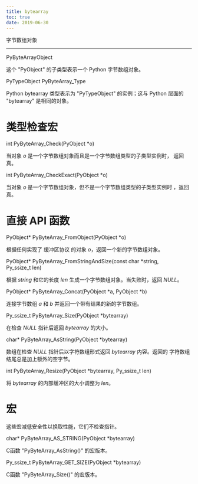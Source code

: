 ```yaml
---
title: bytearray
toc: true
date: 2019-06-30
---
```

字节数组对象
************

PyByteArrayObject

   这个 "PyObject" 的子类型表示一个 Python 字节数组对象。

PyTypeObject PyByteArray_Type

   Python bytearray 类型表示为 "PyTypeObject" 的实例；这与 Python 层面的
   "bytearray" 是相同的对象。


类型检查宏
==========

int PyByteArray_Check(PyObject *o)

   当对象 *o* 是一个字节数组对象而且是一个字节数组类型的子类型实例时，
   返回真。

int PyByteArray_CheckExact(PyObject *o)

   当对象 *o* 是一个字节数组对象，但不是一个字节数组类型的子类型实例时
   ，返回真。


直接 API 函数
=============

PyObject* PyByteArray_FromObject(PyObject *o)

   根据任何实现了 缓冲区协议 的对象 *o*，返回一个新的字节数组对象。

PyObject* PyByteArray_FromStringAndSize(const char *string, Py_ssize_t len)

   根据 *string* 和它的长度 *len* 生成一个字节数组对象。当失败时，返回
   *NULL*。

PyObject* PyByteArray_Concat(PyObject *a, PyObject *b)

   连接字节数组 *a* 和 *b* 并返回一个带有结果的新的字节数组。

Py_ssize_t PyByteArray_Size(PyObject *bytearray)

   在检查 *NULL* 指针后返回 *bytearray* 的大小。

char* PyByteArray_AsString(PyObject *bytearray)

   数组在检查 *NULL* 指针后以字符数组形式返回 *bytearray* 内容。返回的
   字符数组结尾总是加上额外的空字节。

int PyByteArray_Resize(PyObject *bytearray, Py_ssize_t len)

   将 *bytearray* 的内部缓冲区的大小调整为 *len*。


宏
==

这些宏减低安全性以换取性能，它们不检查指针。

char* PyByteArray_AS_STRING(PyObject *bytearray)

   C函数 "PyByteArray_AsString()" 的宏版本。

Py_ssize_t PyByteArray_GET_SIZE(PyObject *bytearray)

   C函数 "PyByteArray_Size()" 的宏版本。
